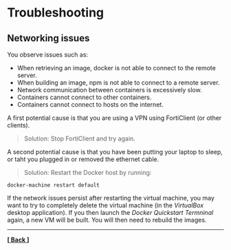 # Troubleshooting

## Networking issues

You observe issues such as:

- When retrieving an image, docker is not able to connect to the remote server.
- When building an image, npm is not able to connect to a remote server.
- Network communication between containers is excessively slow.
- Containers cannot connect to other containers.
- Containers cannot connect to hosts on the internet.

A first potential cause is that you are using a VPN using FortiClient (or other clients).
> Solution: Stop FortiClient and try again.

A second potential cause is that you have been putting your laptop to sleep, or taht you plugged in or removed the ethernet cable.

> Solution: Restart the Docker host by running:

```shell
docker-machine restart default
```

If the network issues persist after restarting the virtual machine, you may want to try to completely delete the virtual machine (in the _VirtualBox_ desktop application). If you then launch the _Docker Quickstart Termninal_ again, a new VM will be built. You will then need to rebuild the images.




----
__[[ Back ](../../README.md)]__



[Docker Compose]: https://www.docker.com/products/docker-compose


